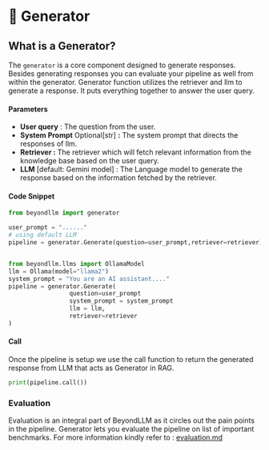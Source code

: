 # 🔋 Generator

## What is a Generator?

The `generator` is a core component designed to generate responses. Besides generating responses you can evaluate your pipeline as well from within the generator. Generator function utilizes the retriever and llm to generate a response. It puts everything together to answer the user query.&#x20;

#### Parameters

* **User query** : The question from the user.&#x20;
* **System Prompt** Optional\[str] **:** The system prompt that directs the responses of llm.&#x20;
* **Retriever :** The retriever which will fetch relevant information from the knowledge base based on the user query.&#x20;
* **LLM** \[default: Gemini model] : The Language model to generate the response based on the information fetched by the retriever.

#### Code Snippet&#x20;

```python
from beyondllm import generator

user_prompt = "......"
# using default LLM
pipeline = generator.Generate(question=user_prompt,retriever=retriever)


from beyondllm.llms import OllamaModel
llm = Ollama(model="llama2")
system_prompt = "You are an AI assistant...."
pipeline = generator.Generate(
                 question=user_prompt
                 system_prompt = system_prompt
                 llm = llm,
                 retriever=retriever
)
```

#### Call&#x20;

Once the pipeline is setup we use the call function to return the generated response from LLM that acts as Generator in RAG.&#x20;

```python
print(pipeline.call())
```

### Evaluation

Evaluation is an integral part of BeyondLLM as it circles out the pain points in the pipeline. Generator lets you evaluate the pipeline on list of important benchmarks. For more information kindly refer to : [evaluation.md](evaluation.md "mention")&#x20;



